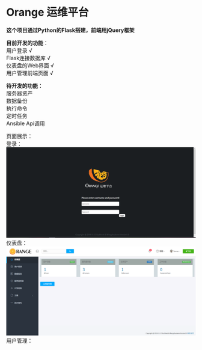 # Orange 运维平台

**这个项目通过Python的Flask搭建，前端用jQuery框架**

**目前开发的功能**：  
用户登录 √  
Flask连接数据库 √  
仪表盘的Web界面 √  
用户管理前端页面 √

**待开发的功能**：  
服务器资产  
数据备份  
执行命令  
定时任务  
Ansible Api调用

页面展示：  
登录：  
![登录](https://raw.githubusercontent.com/TomasWang28/Orange/master/screenshot/%E6%8D%95%E8%8E%B71.PNG)  
仪表盘：  
![仪表盘](https://raw.githubusercontent.com/TomasWang28/Orange/master/screenshot/%E6%8D%95%E8%8E%B72.PNG)  
用户管理：
